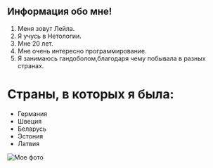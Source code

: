 ## Информация обо мне!
1. Меня зовут Лейла.
2. Я учусь в Нетологии.
3. Мне 20 лет.
4. Мне очень интересно программирование.
5. Я занимаюсь гандоболом,благодаря чему побывала в разных странах.

# Страны, в которых я была:
- Германия
- Швеция
- Беларусь
- Эстония
- Латвия

![Мое фото](\Users\User\Downloads\photo_2023-01-24_17-08-51.jpg)